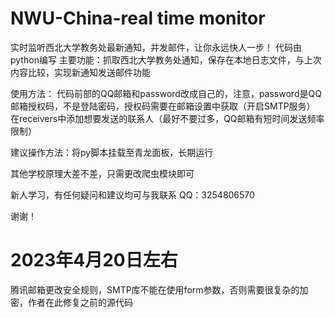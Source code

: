 # NWU-China-real time monitor
实时监听西北大学教务处最新通知，并发邮件，让你永远快人一步！
代码由python编写
主要功能：抓取西北大学教务处通知，保存在本地日志文件，与上次内容比较，实现新通知发送邮件功能

使用方法：
代码前部的QQ邮箱和password改成自己的，注意，password是QQ邮箱授权码，不是登陆密码，授权码需要在邮箱设置中获取（开启SMTP服务）
在receivers中添加想要发送的联系人（最好不要过多，QQ邮箱有短时间发送频率限制）

建议操作方法：将py脚本挂载至青龙面板，长期运行

其他学校原理大差不差，只需更改爬虫模块即可

新人学习，有任何疑问和建议均可与我联系
QQ：3254806570

谢谢！

# 2023年4月20日左右
腾讯邮箱更改安全规则，SMTP库不能在使用form参数，否则需要很复杂的加密，作者在此修复之前的源代码

